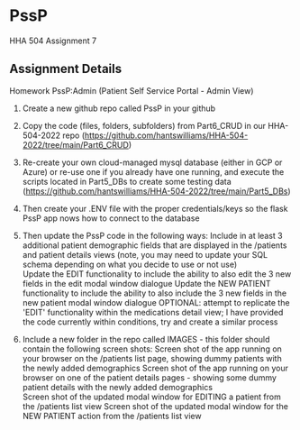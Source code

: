 # PssP
HHA 504 Assignment 7

## Assignment Details

Homework PssP:Admin (Patient Self Service Portal - Admin View) 

1. Create a new github repo called PssP in your github  

2. Copy the code (files, folders, subfolders) from Part6_CRUD in our HHA-504-2022 repo (https://github.com/hantswilliams/HHA-504-2022/tree/main/Part6_CRUD) 

3. Re-create your own cloud-managed mysql database (either in GCP or Azure) or re-use one if you already have one running, and execute the scripts located in Part5_DBs to create some testing data (https://github.com/hantswilliams/HHA-504-2022/tree/main/Part5_DBs)   

4. Then create your .ENV file with the proper credentials/keys so the flask PssP app nows how to connect to the database 

5. Then update the PssP code in the following ways: 
Include in at least 3 additional patient demographic fields that are displayed in the /patients and patient details views (note, you may need to update your SQL schema depending on what you decide to use or not use)  
Update the EDIT functionality to include the ability to also edit the 3 new fields in the edit modal window dialogue 
Update the NEW PATIENT functionality to include the ability to also include the 3 new fields in the new patient modal window dialogue 
OPTIONAL: attempt to replicate the 'EDIT' functionality within the medications detail view; I have provided the code currently within conditions, try and create a similar process 
6. Include a new folder in the repo called IMAGES - this folder should contain the following screen shots: 
Screen shot of the app running on your browser on the /patients list page, showing dummy patients with the newly added demographics
Screen shot of the app running on your browser on one of the patient details pages - showing some dummy patient details with the newly added demographics  
Screen shot of the updated modal window for EDITING a patient from the /patients list view 
Screen shot of the updated modal window for the NEW PATIENT action from the /patients list view